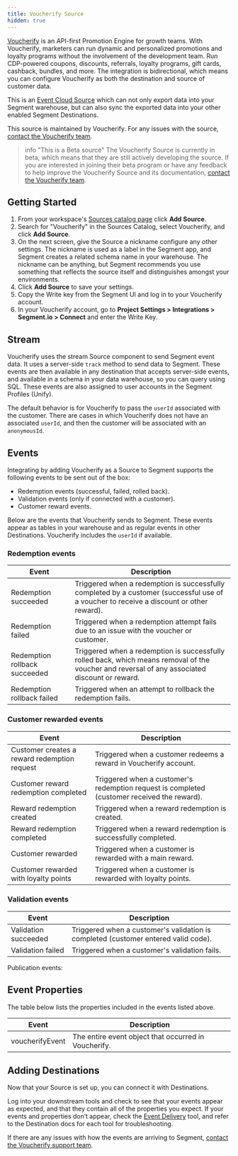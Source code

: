 ```yaml
---
title: Voucherify Source
hidden: true
---
```

[Voucherify](https://voucherify.io/?utm_source=segmentio&utm_medium=docs&utm_campaign=partners) is an API-first Promotion Engine for growth teams. With Voucherify, marketers can run dynamic and personalized promotions and loyalty programs without the involvement of the development team. Run CDP-powered coupons, discounts, referrals, loyalty programs, gift cards, cashback, bundles, and more.
The integration is bidirectional, which means you can configure Voucherify as both the destination and source of customer data.

This is an [Event Cloud Source](/docs/sources/#event-cloud-sources) which can not only export data into your Segment warehouse, but can also sync the exported data into your other enabled Segment Destinations.

This source is maintained by Voucherify. For any issues with the source, [contact the Voucherify team](mailto:support@voucherify.io).

> info "This is a Beta source"
> The Voucherify Source is currently in beta, which means that they are still actively developing the source. If you are interested in joining their beta program or have any feedback to help improve the Voucherify Source and its documentation, [contact the Voucherify team](mailto:support@voucherify.io).

## Getting Started

1. From your workspace's [Sources catalog page](https://app.segment.com/goto-my-workspace/sources/catalog) click **Add Source**.
2. Search for "Voucherify" in the Sources Catalog, select Voucherify, and click **Add Source**.
3. On the next screen, give the Source a nickname configure any other settings. The nickname is used as a label in the Segment app, and Segment creates a related schema name in your warehouse. The nickname can be anything, but Segment recommends you use something that reflects the source itself and distinguishes amongst your environments.
4. Click **Add Source** to save your settings.
5. Copy the Write key from the Segment UI and log in to your Voucherify account. 
6. In your Voucherify account, go to **Project Settings > Integrations > Segment.io > Connect** and enter the Write Key.

## Stream

Voucherify uses the stream Source component to send Segment event data. It uses a server-side `track` method to send data to Segment. These events are then available in any destination that accepts server-side events, and available in a schema in your data warehouse, so you can query using SQL. These events are also assigned to user accounts in the Segment Profiles (Unify). 

The default behavior is for Voucherify to pass the `userId` associated with the customer. There are cases in which Voucherify does not have an associated `userId`, and then the customer will be associated with an `anonymousId`. 

## Events
Integrating by adding Voucherify as a Source to Segment supports the following events to be sent out of the box:
- Redemption events (successful, failed, rolled back). 
- Validation events (only if connected with a customer). 
- Customer reward events.

Below are the events that Voucherify sends to Segment. These events appear as tables in your warehouse and as regular events in other Destinations. Voucherify includes the `userId` if available.

### Redemption events
| Event                         | Description                                                                                                                                    |
| ----------------------------- | ---------------------------------------------------------------------------------------------------------------------------------------------- |
| Redemption succeeded          | Triggered when a redemption is successfully completed by a customer (successful use of a voucher to receive a discount or other reward).       |
| Redemption failed             | Triggered  when a redemption attempt fails due to an issue with the voucher or customer.                                                       |
| Redemption rollback succeeded | Triggered when a redemption is successfully rolled back, which means removal of the voucher and reversal of any associated discount or reward. |
| Redemption rollback failed    | Triggered when an attempt to rollback the redemption fails.                                                                                    |

### Customer rewarded events

| Event                                        | Description                                                                                 |
| -------------------------------------------- | ------------------------------------------------------------------------------------------- |
| Customer creates a reward redemption request | Triggered when a customer redeems a reward in Voucherify account.                           |
| Customer reward redemption completed         | Triggered when a customer's redemption request is completed (customer received the reward). |
| Reward redemption created                    | Triggered when a reward redemption is created.                                              |
| Reward redemption completed                  | Triggered when a reward redemption is successfully completed.                               |
| Customer rewarded                            | Triggered when a customer is rewarded with a main reward.                                   |
| Customer rewarded with loyalty points        | Triggered when a customer is rewarded with loyalty points.                                  |



### Validation events

| Event                | Description                                                                        |
| -------------------- | ---------------------------------------------------------------------------------- |
| Validation succeeded | Triggered when a customer's validation is completed (customer entered valid code). |
| Validation failed    | Triggered when a customer's validation fails.                                      |

Publication events:


## Event Properties

The table below lists the properties included in the events listed above.

| Event           | Description                                          |
| --------------- | ---------------------------------------------------- |
| voucherifyEvent | The entire event object that occurred in Voucherify. |
## Adding Destinations

Now that your Source is set up, you can connect it with Destinations.

Log into your downstream tools and check to see that your events appear as expected, and that they contain all of the properties you expect. If your events and properties don’t appear, check the [Event Delivery](/docs/connections/event-delivery/) tool, and refer to the Destination docs for each tool for troubleshooting.

If there are any issues with how the events are arriving to Segment, [contact the Voucherify support team](mailto:support@voucherify.io).

